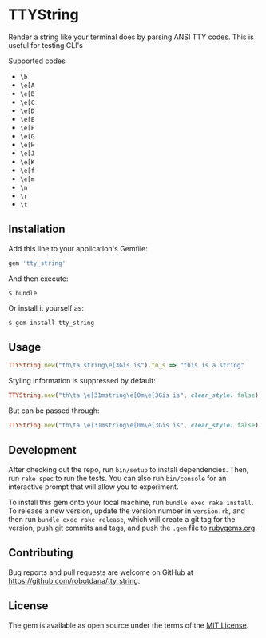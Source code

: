 # TTYString

Render a string like your terminal does by parsing ANSI TTY codes.
This is useful for testing CLI's

Supported codes

 - `\b`
 - `\e[A`
 - `\e[B`
 - `\e[C`
 - `\e[D`
 - `\e[E`
 - `\e[F`
 - `\e[G`
 - `\e[H`
 - `\e[J`
 - `\e[K`
 - `\e[f`
 - `\e[m`
 - `\n`
 - `\r`
 - `\t`

## Installation

Add this line to your application's Gemfile:

```ruby
gem 'tty_string'
```

And then execute:

    $ bundle

Or install it yourself as:

    $ gem install tty_string

## Usage

```ruby
TTYString.new("th\ta string\e[3Gis is").to_s => "this is a string"
```

Styling information is suppressed by default:
```ruby
TTYString.new("th\ta \e[31mstring\e[0m\e[3Gis is", clear_style: false).to_s => "this is a string"
```
But can be passed through:
```ruby
TTYString.new("th\ta \e[31mstring\e[0m\e[3Gis is", clear_style: false).to_s => "this is a \e[31mstring\e[0m"
```

## Development

After checking out the repo, run `bin/setup` to install dependencies. Then, run `rake spec` to run the tests. You can also run `bin/console` for an interactive prompt that will allow you to experiment.

To install this gem onto your local machine, run `bundle exec rake install`. To release a new version, update the version number in `version.rb`, and then run `bundle exec rake release`, which will create a git tag for the version, push git commits and tags, and push the `.gem` file to [rubygems.org](https://rubygems.org).

## Contributing

Bug reports and pull requests are welcome on GitHub at https://github.com/robotdana/tty_string.

## License

The gem is available as open source under the terms of the [MIT License](https://opensource.org/licenses/MIT).
